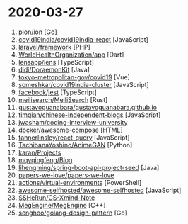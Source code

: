 # 2020-03-27

1. [pion/ion](https://github.com/pion/ion "Distributed RTC System by pure Go and Flutter") [Go]
2. [covid19india/covid19india-react](https://github.com/covid19india/covid19india-react "Source code of main website") [JavaScript]
3. [laravel/framework](https://github.com/laravel/framework "") [PHP]
4. [WorldHealthOrganization/app](https://github.com/WorldHealthOrganization/app "World Health Organization App") [Dart]
5. [lensapp/lens](https://github.com/lensapp/lens "Lens - The Kubernetes IDE") [TypeScript]
6. [didi/DoraemonKit](https://github.com/didi/DoraemonKit "简称 DoKit 。一款功能齐全的客户端（ iOS 、Android、微信小程序 ）研发助手，你值得拥有。https://www.dokit.cn/") [Java]
7. [tokyo-metropolitan-gov/covid19](https://github.com/tokyo-metropolitan-gov/covid19 "東京都 新型コロナウイルス感染症対策サイト / Tokyo COVID-19 Task Force website") [Vue]
8. [someshkar/covid19india-cluster](https://github.com/someshkar/covid19india-cluster "🔬 COVID19 India Cluster Network") [JavaScript]
9. [facebook/jest](https://github.com/facebook/jest "Delightful JavaScript Testing.") [TypeScript]
10. [meilisearch/MeiliSearch](https://github.com/meilisearch/MeiliSearch "Ultra relevant, instant, and typo-tolerant full-text search API") [Rust]
11. [gustavoguanabara/gustavoguanabara.github.io](https://github.com/gustavoguanabara/gustavoguanabara.github.io "GitHub Gustavo Guanabara") 
12. [timqian/chinese-independent-blogs](https://github.com/timqian/chinese-independent-blogs "中文独立博客列表") [JavaScript]
13. [jwasham/coding-interview-university](https://github.com/jwasham/coding-interview-university "A complete computer science study plan to become a software engineer.") 
14. [docker/awesome-compose](https://github.com/docker/awesome-compose "Awesome Docker Compose samples") [HTML]
15. [tannerlinsley/react-query](https://github.com/tannerlinsley/react-query "⚛️ Hooks for fetching, caching and updating asynchronous data in React") [JavaScript]
16. [TachibanaYoshino/AnimeGAN](https://github.com/TachibanaYoshino/AnimeGAN "A Tensorflow implementation of AnimeGAN for fast photo animation ! This is the Open source of the paper <AnimeGAN: a novel lightweight GAN for photo animation>, which uses the GAN framwork to transform real-world photos into anime images.") [Python]
17. [karan/Projects](https://github.com/karan/Projects "📃 A list of practical projects that anyone can solve in any programming language.") 
18. [mqyqingfeng/Blog](https://github.com/mqyqingfeng/Blog "冴羽写博客的地方，预计写四个系列：JavaScript深入系列、JavaScript专题系列、ES6系列、React系列。") 
19. [lihengming/spring-boot-api-project-seed](https://github.com/lihengming/spring-boot-api-project-seed "🌱🚀一个基于Spring Boot & MyBatis的种子项目，用于快速构建中小型API、RESTful API项目~") [Java]
20. [papers-we-love/papers-we-love](https://github.com/papers-we-love/papers-we-love "Papers from the computer science community to read and discuss.") 
21. [actions/virtual-environments](https://github.com/actions/virtual-environments "GitHub Actions virtual environments") [PowerShell]
22. [awesome-selfhosted/awesome-selfhosted](https://github.com/awesome-selfhosted/awesome-selfhosted "A list of Free Software network services and web applications which can be hosted locally. Selfhosting is the process of hosting and managing applications instead of renting from Software-as-a-Service providers") [JavaScript]
23. [SSHeRun/CS-Xmind-Note](https://github.com/SSHeRun/CS-Xmind-Note "计算机专业课（408）思维导图和笔记：计算机组成原理（第五版 王爱英），数据结构（王道），计算机网络（第七版 谢希仁），操作系统（第四版 汤小丹）") 
24. [MegEngine/MegEngine](https://github.com/MegEngine/MegEngine "MegEngine 是一个快速、可拓展、易于使用且支持自动求导的深度学习框架") [C++]
25. [senghoo/golang-design-pattern](https://github.com/senghoo/golang-design-pattern "设计模式 Golang实现－《研磨设计模式》读书笔记") [Go]
